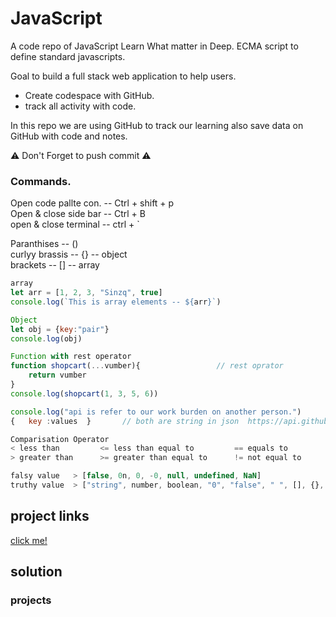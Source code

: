 # JavaScript

A code repo of JavaScript Learn What matter in Deep.
ECMA script to define standard javascripts.

Goal to build a full stack web application to help users.
* Create codespace with GitHub.
* track all activity with code.

In this repo we are using GitHub to track our learning also save data on GitHub with code and notes. <br>

⚠️ Don't Forget to push commit ⚠️

### Commands.
Open code pallte con. -- Ctrl + shift + p     <br>
Open & close side bar -- Ctrl + B             <br>
open & close terminal -- ctrl + `             <br>

Paranthises    -- ()					<br>
curlyy brassis -- {} -- object			<br>
brackets       -- [] -- array			<br>

```Javascript 
array
let arr = [1, 2, 3, "Sinzq", true]
console.log(`This is array elements -- ${arr}`)
```


```Javascript 
Object  
let obj = {key:"pair"}
console.log(obj)
```


```javascript 
Function with rest operator 
function shopcart(...vumber){                 // rest oprator 
    return vumber
}
console.log(shopcart(1, 3, 5, 6))
```


```javascript 
console.log("api is refer to our work burden on another person.")
{	key :values  }       // both are string in json  https://api.github.com/users/sinzq
```

```javascript 
Comparisation Operator
< less than         <= less than equal to         == equals to            === strict equal(+)
> greater than      >= greater than equal to      != not equal to         !== strict equal(-)
```

```javascript
falsy value   > [false, 0n, 0, -0, null, undefined, NaN]                                      
truthy value  > ["string", number, boolean, "0", "false", " ", [], {}, function(){}]          
```

## project links 
[click me!](https://github.com/sinzq)


## solution

### projects

